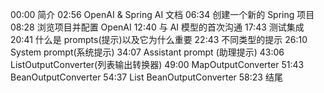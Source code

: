 00:00 简介
02:56 OpenAI & Spring AI 文档
06:34 创建一个新的 Spring 项目
08:28 浏览项目并配置 OpenAI
12:40 与 AI 模型的首次沟通
17:43 测试集成
20:41 什么是 prompts(提示)以及它为什么重要
22:43 不同类型的提示
26:10 System prompt(系统提示)
34:07 Assistant prompt (助理提示)
43:06 ListOutputConverter(列表输出转换器)
49:00 MapOutputConverter
51:43 BeanOutputConverter
54:37 List BeanOutputConverter
58:23 结尾
